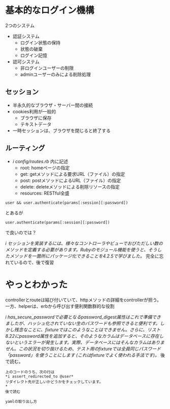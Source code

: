 # 基本的なログイン機構

2つのシステム
- 認証システム
    - ログイン状態の保持
    - 状態の破棄
    - ログイン記憶
- 認可システム
    - 非ログインユーザーの制限
    - adminユーザーのみによる削除処理

## セッション
- 半永久的なブラウザ・サーバー間の接続
- cookies利用が一般的
    - ブラウザに保存
    - テキストデータ
- 一時セッションは、ブラウザを閉じると終了する


## ルーティング
- *i config/routes.rb* 内に記述
    - root: homeページの指定
    - get: getメソッドによる要求URL（ファイル）の指定
    - post: postメソッドによるURL（ファイル）の指定
    - delete: deleteメソッドによる削除リソースの指定
    - resources: RESTful全盛

```
user && user.authenticate(params[:session][:password])
```
とあるが
```
user.authenticate(params[:session][:password])
```
で良いのでは？


*i セッションを実装するには、様々なコントローラやビューでおびただしい数のメソッドを定義する必要があります。Rubyのモジュール機能を使うと、そうしたメソッドを一箇所にパッケージ化できることを4.2.5で学びました。*
完全に忘れているので、後で復習


# やっとわかった
controllerとrouteは結び付いていて、httpメソッドの詳細をcontrollerが担う。一方、helperは、erbから呼び出す便利関数群的な役割


*i has_secure_passwordで必要となるpassword_digest属性はこれで準備できましたが、ハッシュ化されていない生のパスワードも参照できると便利です。しかし残念なことに、fixtureではこのようなことはできません。さらに、リスト 8.22にpassword属性を追加すると、そのようなカラムはデータベースに存在しないというエラーが発生します。実際、データベースにはそんなカラムはありません。この状況を切り抜けるため、テスト用のfixtureでは全員同じパスワード「password」を使うことにします (これはfixtureでよく使われる手法です)。*
後で読む。

```
上のコードのうち、次の行は
*i assert_redirected_to @user*
リダイレクト先が正しいかどうかをチェックしています。
*
後で読む

yamlの取り出し方





